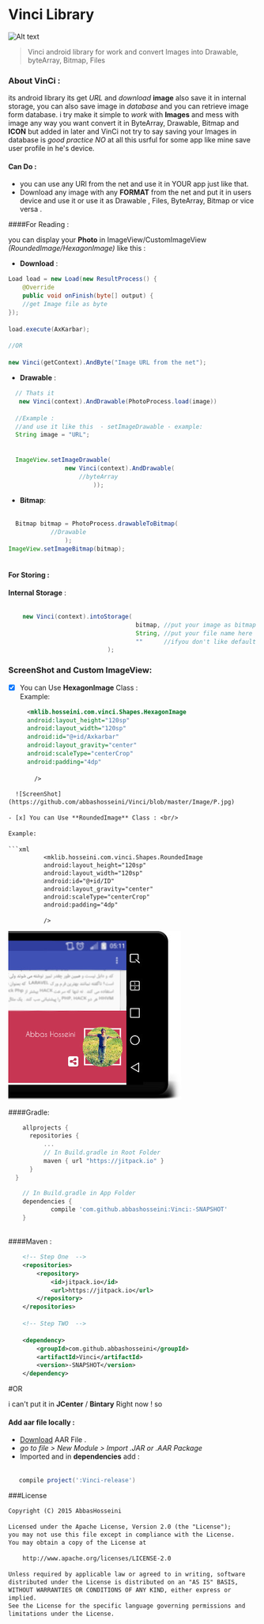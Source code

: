 # Vinci Library

![Alt text](https://jitpack.io/v/abbashosseini/Vinci.svg)
>Vinci android library for work and convert Images into Drawable, byteArray, Bitmap, Files 

### About VinCi :

its android library its get _URL_ and _download_ **image** also save it in internal storage, you can also save image in _database_ and you can retrieve image form database.
i try make it simple to _work_ with **Images** and mess with image any way you want convert it in ByteArray, Drawable, Bitmap and **ICON** but added in later and VinCi not try to say saving your Images in database is *good practice* _NO_ at all this usrful for some app like mine save user profile in he's device.

#### Can Do :

* you can use any URl from the net and use it in YOUR app just like that.
* Download any image with any **FORMAT** from  the net and put it in users device and use it or use it as Drawable , Files, ByteArray, Bitmap or vice versa .


####For Reading :

you can display your **Photo** in ImageView/CustomImageView _(RoundedImage/HexagonImage)_ like this :

* **Download** :

```java
Load load = new Load(new ResultProcess() {
    @Override
    public void onFinish(byte[] output) {
    //get Image file as byte
});

load.execute(AxKarbar);

//OR

new Vinci(getContext).AndByte("Image URL from the net");


```

* **Drawable** :
```java
  // Thats it
   new Vinci(context).AndDrawable(PhotoProcess.load(image))
  
  //Example :
  //and use it like this  - setImageDrawable - example:
  String image = "URL";
  
  
  ImageView.setImageDrawable(
                new Vinci(context).AndDrawable(
                	//byteArray
                        ));
```

* **Bitmap**:

```java
  
  Bitmap bitmap = PhotoProcess.drawableToBitmap(
  			//Drawable
                );
ImageView.setImageBitmap(bitmap);
  
```



#### For Storing :


**Internal Storage** :
```java

  	new Vinci(context).intoStorage(
                                    bitmap, //put your image as bitmap here
                                    String, //put your file name here 
                                    ""	    //ifyou don't like default path so change it here
                            );

```


### ScreenShot and Custom ImageView:

- [x] You can Use **HexagonImage** Class : <br/>
Example:
  ```xml
    <mklib.hosseini.com.vinci.Shapes.HexagonImage
    android:layout_height="120sp"
    android:layout_width="120sp"
    android:id="@+id/Axkarbar"
    android:layout_gravity="center"
    android:scaleType="centerCrop"
    android:padding="4dp"
  
      />
```
  ![ScreenShot](https://github.com/abbashosseini/Vinci/blob/master/Image/P.jpg)

- [x] You can Use **RoundedImage** Class : <br/>

Example:
	
```xml
	      <mklib.hosseini.com.vinci.Shapes.RoundedImage
	      android:layout_height="120sp"
	      android:layout_width="120sp"
	      android:id="@+id/ID"
	      android:layout_gravity="center"
	      android:scaleType="centerCrop"
	      android:padding="4dp"
	      
	      />
```

![ScreenShot](https://github.com/abbashosseini/Vinci/blob/master/Image/L.jpg)
  
  
####Gradle:
  
  
  
  
  ```gradle
	  allprojects {
		repositories {
			...
			// In Build.gradle in Root Folder
			maven { url "https://jitpack.io" }
		}
	}
```
```gradle	
	// In Build.gradle in App Folder
	dependencies {
	        compile 'com.github.abbashosseini:Vinci:-SNAPSHOT'
	}
  
  ````
  
####Maven :

```xml
	<!-- Step One  -->
	<repositories>
		<repository>
		    <id>jitpack.io</id>
		    <url>https://jitpack.io</url>
		</repository>
	</repositories>
	
	<!-- Step TWO  -->
	
	<dependency>
	    <groupId>com.github.abbashosseini</groupId>
	    <artifactId>Vinci</artifactId>
	    <version>-SNAPSHOT</version>
	</dependency>

```

#OR

i can't put it in **JCenter** / **Bintary** Right now ! so

#### Add **aar** file locally  :

- [Download](https://github.com/abbashosseini/Vinci/blob/master/Vinci-release.aar?raw=true) AAR File .
- _go to file > New Module > Import .JAR or .AAR Package_
- Imported and in **dependencies** add :

 ```gradle	
 
	compile project(':Vinci-release')		

``` 

###License

	Copyright (C) 2015 AbbasHosseini
	
	Licensed under the Apache License, Version 2.0 (the "License");
	you may not use this file except in compliance with the License.
	You may obtain a copy of the License at
	
	    http://www.apache.org/licenses/LICENSE-2.0
	
	Unless required by applicable law or agreed to in writing, software
	distributed under the License is distributed on an "AS IS" BASIS,
	WITHOUT WARRANTIES OR CONDITIONS OF ANY KIND, either express or implied.
	See the License for the specific language governing permissions and
	limitations under the License.

